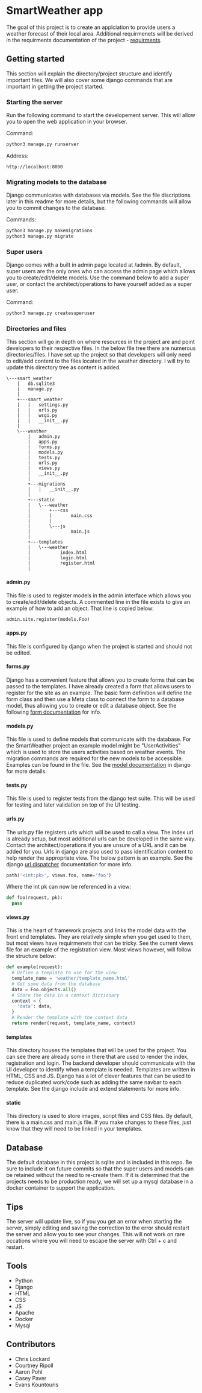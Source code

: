 # SmartWeather app
The goal of this project is to create an applciation to provide users a weather forecast of their local area. Additional requirmenets will be derived in the requirments documentation of the project - [requirments](https://drive.google.com/drive/folders/1N_JkxGc9pKiHF-Fs-VED2meeDsw3QrKc).

## Getting started
This section will explain the directory/project structure and identify important files. We will also cover some django commands that are important in getting the project started.

### Starting the server
Run the following command to start the developement server. This will allow you to open the web application in your browser.

Command:
```bash
python3 manage.py runserver
```
Address:
```
http://localhost:8000
```

### Migrating models to the database
Django communicates with databases via models. See the file discriptions later in this readme for more details, but the following commands will allow you to commit changes to the database.

Commands:
```bash
python3 manage.py makemigrations
python3 manage.py migrate
```

### Super users
Django comes with a built in admin page located at /admin. By default, super users are the only ones who can access the admin page which allows you to create/edit/delete models. Use the command below to add a super user, or contact the architect/operations to have yourself added as a super user.

Command:
```bash
python3 manage.py createsuperuser
```

### Directories and files
This section will go in depth on where resources in the project are and point developers to their respective files. In the below file tree there are numerous directories/files. I have set up the project so that developers will only need to edit/add content to the files located in the weather directory. I will try to update this directory tree as content is added.

```
\---smart_weather
    |   db.sqlite3
    |   manage.py
    |
    +---smart_weather
    |   |   settings.py
    |   |   urls.py
    |   |   wsgi.py
    |   |   __init__.py
    |
    \---weather
        |   admin.py
        |   apps.py
        |   forms.py
        |   models.py
        |   tests.py
        |   urls.py
        |   views.py
        |   __init__.py
        |
        +---migrations
        |   |   __init__.py
        |
        +---static
        |   \---weather
        |       +---css
        |       |       main.css
        |       |
        |       \---js
        |               main.js
        |
        +---templates
        |   \---weather
        |           index.html
        |           login.html
        |           register.html
        |
```

#### admin.py
This file is used to register models in the admin interface which allows you to create/edit/delete objects. A commented line in the file exists to give an example of how to add an object. That line is copied below:

```python
admin.site.register(models.Foo)
```

#### apps.py
This file is configured by django when the project is started and should not be edited.

#### forms.py
Django has a convenient feature that allows you to create forms that can be passed to the templates. I have already created a form that allows users to register for the site as an example. The basic form definition will define the form class and then use a Meta class to connect the form to a database model, thus allowing you to create or edit a database object. See the following [form documentation](https://docs.djangoproject.com/en/3.0/topics/forms/) for info.

#### models.py
This file is used to define models that communicate with the database. For the SmartWeather project an example model might be "UserActivities" which is used to store the users activities based on weather events. The migration commands are required for the new models to be accessible. Examples can be found in the file. See the [model documentation](https://docs.djangoproject.com/en/3.0/topics/db/models/) in django for more details.

#### tests.py
This file is used to register tests from the django test suite. This will be used for testing and later validation on top of the UI testing.

#### urls.py
The urls.py file registers urls which will be used to call a view. The index url is already setup, but most additional urls can be developed in the same way. Contact the architect/operations if you are unsure of a URL and it can be added for you. Urls in django are also used to pass identification content to help render the appropriate view. The below pattern is an example. See the django [url dispatcher](https://docs.djangoproject.com/en/3.0/topics/http/urls/) documentation for more info.

```python
path('<int:pk>', views.foo, name='foo')
```
Where the int pk can now be referenced in a view:
```python
def foo(request, pk):
  pass
```

#### views.py
This is the heart of framework projects and links the model data with the front end templates. They are relatively simple when you get used to them, but most views have requirmenets that can be tricky. See the current views file for an example of the registration view. Most views however, will follow the structure below:

```python
def example(request):
  # Define a template to use for the view
  template_name = 'weather/template_name.html'
  # Get some data from the database
  data = Foo.objects.all()
  # Store the data in a context dictionary
  context = {
    'data': data,
  }
  # Render the template with the context data
  return render(request, template_name, context)
```

#### templates
This directory houses the templates that will be used for the project. You can see there are already some in there that are used to render the index, registration and login. The backend developer should communicate with the UI developer to identify when a template is needed. Templates are written in HTML, CSS and JS. Django has a lot of clever features that can be used to reduce duplicated work/code such as adding the same navbar to each template. See the django include and extend statements for more info.

#### static
This directory is used to store images, script files and CSS files. By default, there is a main.css and main.js file. If you make changes to these files, just know that they will need to be linked in your templates.

## Database
The default database in this project is sqlite and is included in this repo. Be sure to include it on future commits so that the super users and models can be retained without the need to re-create them. If it is determined that the projects needs to be production ready, we will set up a mysql database in a docker container to support the application.

## Tips
The server will update live, so if you you get an error when starting the server, simply editing and saving the correction to the error should restart the server and allow you to see your changes. This will not work on rare occations where you will need to escape the server with Ctrl + c and restart.

## Tools
* Python
* Django
* HTML
* CSS
* JS
* Apache
* Docker
* Mysql

## Contributors
* Chris Lockard
* Courtney Ripoll
* Aaron Pohl
* Casey Paver
* Evans Kountouris
